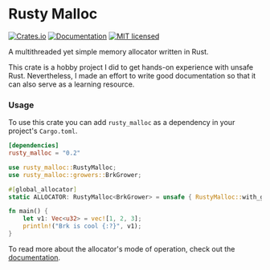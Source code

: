 # Rusty Malloc
[![Crates.io][crates-badge]][crates-url]
[![Documentation][docs-badge]][docs-url]
[![MIT licensed][mit-badge]][mit-url]

[crates-url]: https://crates.io/crates/rusty_malloc
[crates-badge]: https://img.shields.io/crates/v/rusty_malloc.svg
[docs-url]: https://docs.rs/rusty_malloc/0.2.1/rusty_malloc
[docs-badge]: https://docs.rs/rusty_malloc/badge.svg
[mit-url]: LICENSE
[mit-badge]: https://img.shields.io/badge/license-MIT-blue.svg


A multithreaded yet simple memory allocator written in Rust.

This crate is a hobby project I did to get hands-on experience with unsafe Rust.
Nevertheless, I made an effort to write good documentation so that it can also serve as a learning resource.

### Usage
To use this crate you can add `rusty_malloc` as a dependency in your project's `Cargo.toml`.
```toml
[dependencies]
rusty_malloc = "0.2"
```
```Rust
use rusty_malloc::RustyMalloc;
use rusty_malloc::growers::BrkGrower;

#[global_allocator]
static ALLOCATOR: RustyMalloc<BrkGrower> = unsafe { RustyMalloc::with_grower(BrkGrower::new(4096)) };

fn main() {
    let v1: Vec<u32> = vec![1, 2, 3];
    println!("Brk is cool {:?}", v1);
}
```

To read more about the allocator's mode of operation, check out the [documentation][docs-url].
